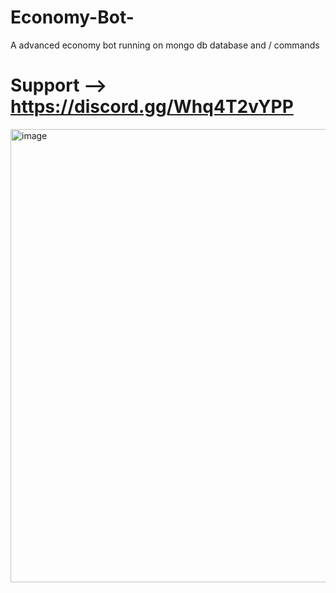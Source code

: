 # Economy-Bot-
A advanced economy bot running on mongo db database and / commands
# Support --> https://discord.gg/Whq4T2vYPP

<img width="647" height="725" alt="image" src="https://github.com/user-attachments/assets/fd18b6ea-2b92-4fee-9750-eed17061717c" />

